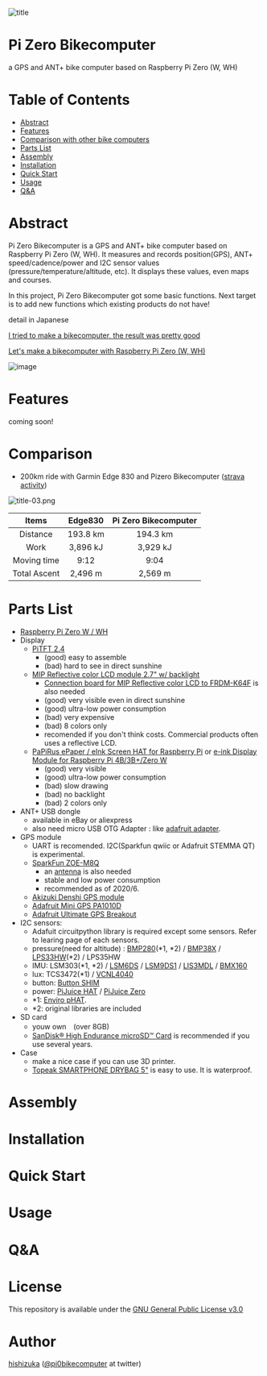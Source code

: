 ![title](https://user-images.githubusercontent.com/12926652/73185921-4c3eb580-4162-11ea-863a-d7d973150ecf.png)

# Pi Zero Bikecomputer
a GPS and ANT+ bike computer based on Raspberry Pi Zero (W, WH)

# Table of Contents

- [Abstract](#abstract)
- [Features](#features)
- [Comparison with other bike computers](#comparison)
- [Parts List](#parts-list)
- [Assembly](#assembly)
- [Installation](#installation)
- [Quick Start](#quick-start)
- [Usage](#usage)
- [Q&A](#qa)


# Abstract

Pi Zero Bikecomputer is a GPS and ANT+ bike computer based on Raspberry Pi Zero (W, WH). It measures and records position(GPS), ANT+ speed/cadence/power and I2C sensor values (pressure/temperature/altitude, etc). It displays these values, even maps and courses. 

In this project, Pi Zero Bikecomputer got some basic functions. Next target is to add new functions which existing products do not have!

detail in Japanese

[I tried to make a bikecomputer, the result was pretty good](https://qiita.com/hishi/items/46619b271daaa9ad41b3)

[Let's make a bikecomputer with Raspberry Pi Zero (W, WH)](https://qiita.com/hishi/items/46619b271daaa9ad41b3)

![image](https://qiita-user-contents.imgix.net/https%3A%2F%2Fqiita-image-store.s3.ap-northeast-1.amazonaws.com%2F0%2F100741%2Fa6746d2f-bae0-a511-f6e7-972d4c6bc592.png?ixlib=rb-1.2.2&auto=format&gif-q=60&q=75&w=1400&fit=max&s=a8197e8537ebdd4fcd490776442855c7)


# Features

coming soon!


# Comparison

- 200km ride with Garmin Edge 830 and Pizero Bikecomputer ([strava activity](https://www.strava.com/activities/2834588492))

![title-03.png](https://qiita-image-store.s3.ap-northeast-1.amazonaws.com/0/100741/b355cb92-8e7f-6b3f-7cd0-98ba8803a56c.png)

| Items | Edge830 | Pi Zero Bikecomputer |
|:-:|:-:|:-:|
| Distance | 193.8 km  | 194.3 km  |
| Work |  3,896 kJ | 3,929 kJ  |
| Moving time | 9:12 | 9:04  |
| Total Ascent | 2,496 m | 2,569 m |


# Parts List

- [Raspberry Pi Zero W / WH](https://www.raspberrypi.org/products/raspberry-pi-zero-w/)
- Display
  - [PiTFT 2.4](https://www.adafruit.com/product/2455) 
    - (good) easy to assemble
    - (bad) hard to see in direct sunshine
  - [MIP Reflective color LCD module 2.7" w/ backlight](https://international.switch-science.com/catalog/5395/) 
      - [Connection board for MIP Reflective color LCD to FRDM-K64F](https://international.switch-science.com/catalog/5393/) is also needed
    - (good) very visible even in direct sunshine
    - (good) ultra-low power consumption
    - (bad) very expensive
    - (bad) 8 colors only
    - recomended if you don't think costs. Commercial products often uses a reflective LCD.
  - [PaPiRus ePaper / eInk Screen HAT for Raspberry Pi](https://uk.pi-supply.com/products/papirus-epaper-eink-screen-hat-for-raspberry-pi) or [e-ink Display Module for Raspberry Pi 4B/3B+/Zero W](https://www.dfrobot.com/product-1866.html)
    - (good) very visible
    - (good) ultra-low power consumption
    - (bad) slow drawing
    - (bad) no backlight
    - (bad) 2 colors only
- ANT+ USB dongle
  - available in eBay or aliexpress
  - also need micro USB OTG Adapter : like [adafruit adapter](https://www.adafruit.com/product/2910). 
- GPS module
  - UART is recomended. I2C(Sparkfun qwiic or Adafruit STEMMA QT) is experimental.
  - [SparkFun ZOE-M8Q](https://www.sparkfun.com/products/15193)
    - an [antenna](https://www.sparkfun.com/products/15246) is also needed
    - stable and low power consumption
    - recommended as of 2020/6.
  - [Akizuki Denshi GPS module](http://akizukidenshi.com/catalog/g/gK-09991/)
  - [Adafruit Mini GPS PA1010D](https://www.adafruit.com/product/4415)
  - [Adafruit Ultimate GPS Breakout](https://www.adafruit.com/product/746)
- I2C sensors: 
  - Adafuit circuitpython library is required except some sensors. Refer to learing page of each sensors.
  - pressure(need for altitude) : [BMP280](https://www.adafruit.com/product/2651)(\*1, \*2) / [BMP38X](https://www.dfrobot.com/product-1928.html) / [LPS33HW](https://www.adafruit.com/product/4414)(\*2) / LPS35HW
  - IMU: LSM303(\*1, \*2) / [LSM6DS](https://www.adafruit.com/product/4485) / [LSM9DS1](https://www.adafruit.com/product/4634) / [LIS3MDL](https://www.adafruit.com/product/4485) / [BMX160](https://www.dfrobot.com/product-1928.html)
  - lux: TCS3472(\*1) / [VCNL4040](https://www.adafruit.com/product/4161)
  - button: [Button SHIM](https://shop.pimoroni.com/products/button-shim)
  - power: [PiJuice HAT](https://uk.pi-supply.com/products/pijuice-standard) / [PiJuice Zero](https://uk.pi-supply.com/products/pijuice-zero)
  - \*1: [Enviro pHAT](https://shop.pimoroni.com/products/enviro-phat).
  - \*2: original libraries are included
- SD card
  - youw own　(over 8GB)
  - [SanDisk® High Endurance microSD™ Card](https://shop.westerndigital.com/products/memory-cards/sandisk-high-endurance-uhs-i-microsd#SDSQQNR-032G-AN6IA) is recommended if you use several years.
- Case
  - make a nice case if you can use 3D printer.
  - [Topeak SMARTPHONE DRYBAG 5"](https://www.topeak.com/global/en/products/weatherproof-ridecase-series/1092-smartphone-drybag-5%22) is easy to use. It is waterproof.


# Assembly


# Installation


# Quick Start


# Usage


# Q&A


# License

This repository is available under the [GNU General Public License v3.0](https://github.com/hishizuka/pizero_bikecomputer/blob/master/LICENSE)

# Author

[hishizuka](https://github.com/hishizuka/) ([@pi0bikecomputer](https://twitter.com/pi0bikecomputer) at twitter)
